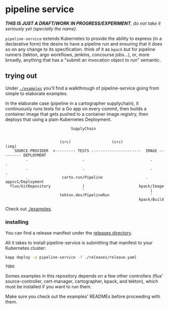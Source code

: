 # pipeline service

_**THIS IS JUST A DRAFT/WORK IN PROGRESS/EXPERIMENT**, do not take it seriously
yet (specially the name)_.

`pipeline-service` extends Kubernetes to provide the ability to express (in a
declarative form) the desire to have a pipeline run and ensuring that it does
so on any change to its specification. think of it as `kpack` but for pipeline
runners (tekton, argo workflows, jenkins, concourse jobs...), or, more broadly,
anything that has a "submit an invocation object to _run_" semantic.


## trying out

Under [`./examples`](./examples) you'll find a walkthrough of pipeline-service
going from simple to elaborate examples.

In the elaborate case (pipeline in a cartographer supplychain), it continuously
runs tests for a Go app on every commit, then builds a container image that
gets pushed to a container image registry, then deploys that using a plain
Kubernetes Deployment.



                                 SupplyChain


                            (src)                  (src)                 (img)
        SOURCE-PROVIDER  <--------- TESTS ----------------------  IMAGE --------- DEPLOYMENT
             .                        .                             .                 .
             .                        .                             .                 .
             .               carto.run/Pipeline                   .           appsv1/Deployment
      flux/GitRepository              |                        kpack/Image
                                      '                             |     
                            tekton.dev/PipelineRun                  '     
                                                               kpack/Build
                                                          
                                                          

Check out [./examples](./examples).


### installing

You can find a release manifest under the [releases directory](./releases). 

All it takes to install pipeline-service is submitting that manifest to your
Kubernetes cluster:

```bash
kapp deploy -a pipeline-service -f ./releases/release.yaml
```
```console
TODO
```

Somes examples in this repository depends on a few other controllers (flux'
source-controller, cert-manager, cartographer, kpack, and tekton), which must
be installed if you want to run them.

Make sure you check out the examples' READMEs before proceeding with them.
